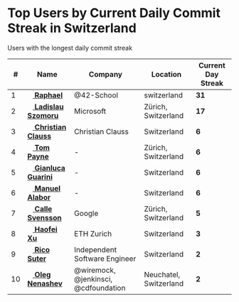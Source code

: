 # Top Users by Current Daily Commit Streak in Switzerland

Users with the longest daily commit streak

<table width="100%">
    <thead>
        <tr>
            <th>#</th>
            <th>Name</th>
            <th>Company</th>
            <th>Location</th>
            <th>Current Day Streak</th>
        </tr>
    </thead>
    <tbody>
        <tr>
    <td>1</td>
    <td>
        <a href="https://github.com/rphlr">
            <img src="https://avatars.githubusercontent.com/u/81936759?s=72&u=16d474f3ea49909c7490969815d71d36affc90ee&v=4" height="12" />
             <b>Raphael</b>
        </a>
    </td>
    <td>
        @42-School
    </td>
    <td>
        switzerland
    </td>
    <td>
        <b>31</b>
    </td>
</tr><tr>
    <td>2</td>
    <td>
        <a href="https://github.com/lszomoru">
            <img src="https://avatars.githubusercontent.com/u/3372902?s=72&u=f559f04d198c85273afe3414e56a5ebe6e47ee02&v=4" height="12" />
             <b>Ladislau Szomoru</b>
        </a>
    </td>
    <td>
        Microsoft
    </td>
    <td>
        Zürich, Switzerland
    </td>
    <td>
        <b>17</b>
    </td>
</tr><tr>
    <td>3</td>
    <td>
        <a href="https://github.com/cclauss">
            <img src="https://avatars.githubusercontent.com/u/3709715?s=72&u=0745d1d2473894c33f3b35f0b965d71cc9aec553&v=4" height="12" />
             <b>Christian Clauss</b>
        </a>
    </td>
    <td>
        Christian Clauss
    </td>
    <td>
        Switzerland
    </td>
    <td>
        <b>6</b>
    </td>
</tr><tr>
    <td>4</td>
    <td>
        <a href="https://github.com/twpayne">
            <img src="https://avatars.githubusercontent.com/u/6942?s=72&u=227a4496aba8d3f526c53bdb6aa7713b22c56906&v=4" height="12" />
             <b>Tom Payne</b>
        </a>
    </td>
    <td>
        -
    </td>
    <td>
        Zürich, Switzerland
    </td>
    <td>
        <b>6</b>
    </td>
</tr><tr>
    <td>5</td>
    <td>
        <a href="https://github.com/GianlucaGuarini">
            <img src="https://avatars.githubusercontent.com/u/879612?s=72&u=9fab638262fe74bb1ef3b5b6e626f358dadd7eca&v=4" height="12" />
             <b>Gianluca Guarini</b>
        </a>
    </td>
    <td>
        -
    </td>
    <td>
        Switzerland
    </td>
    <td>
        <b>6</b>
    </td>
</tr><tr>
    <td>6</td>
    <td>
        <a href="https://github.com/swissmanu">
            <img src="https://avatars.githubusercontent.com/u/170832?s=72&u=3005074f7fb5977a53c502c388a935627cd6ed03&v=4" height="12" />
             <b>Manuel Alabor</b>
        </a>
    </td>
    <td>
        -
    </td>
    <td>
        Switzerland
    </td>
    <td>
        <b>6</b>
    </td>
</tr><tr>
    <td>7</td>
    <td>
        <a href="https://github.com/ZetaTwo">
            <img src="https://avatars.githubusercontent.com/u/870392?s=72&v=4" height="12" />
             <b>Calle Svensson</b>
        </a>
    </td>
    <td>
        Google
    </td>
    <td>
        Zürich, Switzerland
    </td>
    <td>
        <b>5</b>
    </td>
</tr><tr>
    <td>8</td>
    <td>
        <a href="https://github.com/haofeixu">
            <img src="https://avatars.githubusercontent.com/u/19343475?s=72&u=5d3010316de6b3d035a04c3e82a35684ace923cc&v=4" height="12" />
             <b>Haofei Xu</b>
        </a>
    </td>
    <td>
        ETH Zurich
    </td>
    <td>
        Switzerland
    </td>
    <td>
        <b>3</b>
    </td>
</tr><tr>
    <td>9</td>
    <td>
        <a href="https://github.com/RicoSuter">
            <img src="https://avatars.githubusercontent.com/u/2603405?s=72&u=eaf8de2141873385ae3d6c2cefb7afefabd8c78d&v=4" height="12" />
             <b>Rico Suter</b>
        </a>
    </td>
    <td>
        Independent Software Engineer
    </td>
    <td>
        Switzerland
    </td>
    <td>
        <b>2</b>
    </td>
</tr><tr>
    <td>10</td>
    <td>
        <a href="https://github.com/oleg-nenashev">
            <img src="https://avatars.githubusercontent.com/u/3000480?s=72&u=d17d8f220f545791e0ce16e803864b46563fd678&v=4" height="12" />
             <b>Oleg Nenashev</b>
        </a>
    </td>
    <td>
        @wiremock, @jenkinsci, @cdfoundation
    </td>
    <td>
        Neuchatel, Switzerland
    </td>
    <td>
        <b>2</b>
    </td>
</tr>
    </tbody>
</table>
